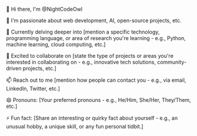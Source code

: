 👋 Hi there, I'm @NightCodeOwl

👀 I'm passionate about web development, AI, open-source projects, etc.

🌱 Currently delving deeper into [mention a specific technology, programming language, or area of research you're learning - e.g., Python, machine learning, cloud computing, etc.]

💞️ Excited to collaborate on [state the type of projects or areas you're interested in collaborating on - e.g., innovative tech solutions, community-driven projects, etc.]

📫 Reach out to me [mention how people can contact you - e.g., via email, LinkedIn, Twitter, etc.]

😄 Pronouns: [Your preferred pronouns - e.g., He/Him, She/Her, They/Them, etc.]

⚡ Fun fact: [Share an interesting or quirky fact about yourself - e.g., an unusual hobby, a unique skill, or any fun personal tidbit.]
